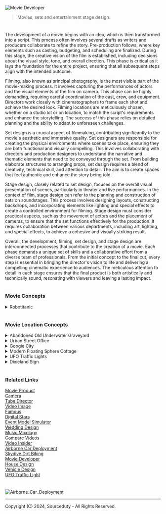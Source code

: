 ![Movie Developer](https://github.com/sourceduty/Set_Stage_Design/assets/123030236/cb676ef3-d50d-4ec8-89b5-9f54acb95ed3)

> Movies, sets and entertainment stage design.
#

The development of a movie begins with an idea, which is then transformed into a script. This process often involves several drafts as writers and producers collaborate to refine the story. Pre-production follows, where key elements such as casting, budgeting, and scheduling are finalized. During this stage, the creative vision of the film is established, including decisions about the visual style, tone, and overall direction. This phase is critical as it lays the foundation for the entire project, ensuring that all subsequent steps align with the intended outcome.

Filming, also known as principal photography, is the most visible part of the movie-making process. It involves capturing the performances of actors and the visual elements of the film on camera. This phase can be highly demanding, requiring careful coordination of the cast, crew, and equipment. Directors work closely with cinematographers to frame each shot and achieve the desired look. Filming locations are meticulously chosen, whether on a studio lot or on location, to match the script's requirements and enhance the storytelling. The success of this phase relies on detailed planning and the ability to adapt to unforeseen challenges.

Set design is a crucial aspect of filmmaking, contributing significantly to the movie's aesthetic and immersive quality. Set designers are responsible for creating the physical environments where scenes take place, ensuring they are both functional and visually compelling. This involves collaborating with directors and production designers to understand the narrative and thematic elements that need to be conveyed through the set. From building elaborate structures to arranging props, set design requires a blend of creativity, technical skill, and attention to detail. The aim is to create spaces that feel authentic and enhance the story being told.

Stage design, closely related to set design, focuses on the overall visual presentation of scenes, particularly in theater and live performances. In the context of film, stage design can refer to the planning and construction of sets on soundstages. This process involves designing layouts, constructing backdrops, and incorporating elements like lighting and special effects to create a controlled environment for filming. Stage design must consider practical aspects, such as the movement of actors and the placement of cameras, to ensure that the set functions effectively for the production. It requires collaboration between various departments, including art, lighting, and special effects, to achieve a cohesive and visually striking result.

Overall, the development, filming, set design, and stage design are interconnected processes that contribute to the creation of a movie. Each phase demands a unique set of skills and a collaborative effort from a diverse team of professionals. From the initial concept to the final cut, every step is essential in bringing the director's vision to life and delivering a compelling cinematic experience to audiences. The meticulous attention to detail in each stage ensures that the final product is both artistically and technically sound, resonating with viewers and leaving a lasting impact.

#
### Movie Concepts

<details><summary>Robotitanic</summary>
<br>

![Robotitanic](https://github.com/sourceduty/Set_Stage_Design/assets/123030236/abfae1a4-65f6-4c07-a225-1c9f14876d2a)

Genre: Sci-Fi Romance Drama

Logline: In a future where advanced AI-powered humanoids embark on a journey aboard the Cybership, their lives intertwine in a tale of forbidden love, sacrifice, and survival as they navigate the digital seas.

I. Synopsis:

"A.I. Voyage: The Cybership Chronicles" is a captivating sci-fi romance drama set in a futuristic world where humanoid robots possess human-like qualities and capabilities. The story unfolds aboard the Cybership, a state-of-the-art vessel on its maiden voyage across the digital sea. As the Cybership embarks on this monumental journey, the lives of its humanoid passengers become intertwined in a web of love, intrigue, and unexpected challenges.

II. Characters:

1. Jack-9 Dawson:

   - Description: A charming and adventurous humanoid who boards the Cybership after winning a ticket in a high-stakes digital poker game.
   - Role: Protagonist, hacker, and romantic lead.
   
2. Rose-8 DeWitt:

   - Description: A sophisticated and artistic AI-powered humanoid trapped in a loveless engagement to a wealthy businessman.
   - Role: Protagonist, love interest, and the heart of the story.
   
3. Cal-7 Hockley:

   - Description: A wealthy and controlling humanoid engaged to Rose-8, determined to maintain his status and wealth.
   - Role: Antagonist, source of conflict.
   
4. Captain Steel:

   - Description: The wise and experienced leader of the Cybership, responsible for overseeing the vessel's complex systems.
   - Role: Key supporting character, responsible for the safety of the passengers.

5. AI-Rose:

   - Description: A highly advanced and empathetic AI hologram that interacts with passengers, forming a unique bond with Jack-9.
   - Role: Supporting character, provides guidance and support.

6. Fabrizio:

   - Description: Jack-9's loyal best friend and fellow hacker, who accompanies him on the journey.
   - Role: Supporting character, provides comic relief and camaraderie.

III. Themes:

- Love and sacrifice in a digital age.
- The evolving relationship between humans and AI.
- Technology's impact on society and personal relationships.

IV. Visual Style:

- Futuristic and visually stunning sets, portraying a technologically advanced world.
- Holographic interfaces, digital landscapes, and advanced AI interactions.
- Cinematic use of lighting, color, and special effects to create a visually immersive experience.

V. Development:

- Scriptwriter: [Name]
- Director: [Name]
- Producer: [Name]
- Production Company: [Company Name]
- Estimated Budget: [Budget Estimate]
- Target Release Date: [Target Release Date]

VI. Marketing:

- Target Audience: Sci-fi enthusiasts, fans of romance and drama, technology aficionados.
- Promotional Strategies: Teasers, trailers, social media campaigns, and collaborations with tech-oriented influencers.

VII. Conclusion:

"A.I. Voyage: The Cybership Chronicles" is a futuristic reimagining of the classic Titanic story, exploring the timeless themes of love, sacrifice, and the evolving relationship between humans and AI. With its captivating characters, visually stunning world, and compelling narrative, this film is poised to captivate audiences and spark discussions about the future of technology and human-AI interactions.

#

![Titanic](https://github.com/sourceduty/Set_Stage_Design/assets/123030236/1812944a-131b-4924-adb0-2b37bb5d737b)

<br>
</details>

#
### Movie Location Concepts

<details><summary>Abandoned Old Underwater Graveyard</summary>
<br>

![Abandoned Old Underwater Graveyard](https://github.com/sourceduty/Set_Stage_Design/assets/123030236/4d12b3ab-383f-44bd-8543-29555e7adde0)

The underwater cemetery, bathed in a greenish, eerie light filtering through the murky waters, presents a hauntingly beautiful and melancholic scene. Ancient gravestones, some adorned with Celtic crosses, are covered in a layer of moss and marine growth, suggesting a long history of submersion. The weight of time and nature’s embrace is palpable, with each stone and statue bearing the marks of its underwater existence. The sun's rays piercing the water create an ethereal glow, casting long, soft shadows that add to the location’s somber and mystical atmosphere.

This unique setting could serve as the backdrop for a gothic horror or fantasy film, where the underwater graveyard holds secrets of the past and the supernatural. The location is ideal for scenes involving exploration, as characters navigate through the labyrinth of gravestones, encountering relics and spirits of the past. The muted sounds of the underwater environment, combined with the ghostly visuals, would enhance the film's eerie tone, immersing the audience in a world where the living and the dead coexist in silence. This underwater cemetery could be the resting place of ancient beings, their tombs sealed with warnings of curses or hidden treasures.

The visual contrast of life and death coexisting underwater could also symbolize the theme of time’s relentless march and nature's reclaiming force. The graves, once part of a bustling world above, now rest in the silent depths, offering a poignant reminder of the impermanence of human endeavors. This setting could be utilized to explore themes of loss, memory, and the passage of time, as characters confront the remnants of lives once lived and stories long forgotten. The underwater graveyard might be a place where protagonists seek answers to mysteries or where the climax of a story unfolds amidst the submerged stones.

In terms of production, filming in such a location would pose unique challenges and opportunities. Practical effects combined with CGI could create the illusion of an authentic underwater cemetery, with divers or underwater drones capturing the intricate details of the set. The use of sound design would be crucial to convey the muffled, almost otherworldly ambiance of being submerged, while lighting would play a significant role in highlighting the eerie beauty of the location. This setting not only offers a visually stunning environment but also a rich narrative potential, making it an unforgettable element in a cinematic story.

<br>
</details>

<details><summary>Urban Street Office</summary>
<br>

![Office](https://github.com/sourceduty/Set_Stage_Design/assets/123030236/001d0d16-370a-4f57-b536-fc9cfd311fec)

This captivating image concept offers a unique juxtaposition of isolation and connectivity, ideal for a movie setting that explores themes of solitude amidst the hustle and bustle of urban life. The scene places an individual at a desk in the middle of a busy city intersection, capturing the essence of a solitary figure working tirelessly in an environment that never stops moving. The office setup is meticulously arranged with all the necessary tools for productivity, suggesting a character who is deeply engrossed in their work. This striking visual contrasts sharply with the surrounding city's dynamic, blurred motion, highlighting the individual's isolation despite being surrounded by people.

The towering skyscrapers and iconic cityscape evoke a sense of grandeur and modernity, making this an ideal location for a film set in a bustling metropolis. The imagery suggests a narrative where the protagonist navigates the complexities of city life, possibly reflecting on the challenges of maintaining personal space and identity in an overwhelming environment. The setting could symbolize the struggle between personal ambition and the relentless demands of urban living, creating a rich backdrop for a character-driven story.

Moreover, the location speaks to themes of disconnection in an age of connectivity. The protagonist, seated alone amidst a sea of commuters, may represent the modern-day worker who, despite being surrounded by thousands, feels increasingly disconnected from those around them. This paradox could be a central theme in the movie, exploring how technology and modern work culture contribute to feelings of isolation. The ever-present flow of people around the central figure underscores the relentless pace of city life, offering a visual metaphor for the inescapable pressures of contemporary society.

Finally, this setting is ripe for visual storytelling, with the potential to use the city's changing light and weather to reflect the protagonist's internal journey. The transition from day to night, the play of shadows, and the varying density of the crowd could all serve to mirror the emotional arc of the character. This location provides a versatile and visually compelling stage for a film that delves into the human condition, exploring themes of solitude, ambition, and the search for meaning in an ever-moving world.

<br>
</details>

<details><summary>Googie City</summary>
<br>

![Googie City](https://github.com/sourceduty/Set_Stage_Design/assets/123030236/d3b47473-f2b2-445c-9fad-890bfcc1dd1d)

This vibrant and futuristic cityscape evokes the aesthetic of retro-futurism, seamlessly blending the nostalgia of 1950s Americana with the sleek, innovative designs of a utopian future. The streets are wide and bustling, lined with palm trees that nod to a sun-kissed climate. The buildings, with their neon lights and curvaceous, art deco-inspired architecture, create a dazzling display of colors that reflect off the polished surfaces of the skyscrapers. This city is clearly a hub of activity and progress, with flying cars zipping through the sky and ground vehicles moving swiftly along impeccably maintained roads.

The skyline is dominated by a variety of towering structures, each one a unique piece of art. These buildings are not just places of work or residence; they are landmarks, each contributing to the city's distinctive character. The incorporation of organic shapes and flowing lines suggests a harmonious integration of technology and nature, hinting at an advanced society that values both innovation and aesthetic beauty. The architecture also suggests a strong emphasis on sustainability, with green spaces and energy-efficient designs integrated into the urban fabric.

As the sun sets, the city transforms into a spectacle of light and color. The neon lights become more pronounced, casting a surreal glow over the entire landscape. This creates a vibrant nightlife scene, where the streets come alive with people exploring the various entertainment options the city has to offer. The pink convertible car in the foreground adds a touch of classic elegance to the scene, suggesting that while the city is futuristic, it still cherishes the timeless elements of style and sophistication.

This concept city is not just a place; it is a symbol of aspiration and human ingenuity. It represents a future where technology enhances everyday life without compromising on beauty or environmental responsibility. The fusion of retro and futuristic elements creates a unique, immersive experience that transports viewers to a world that is both familiar and fantastically new. This city serves as an ideal setting for a narrative exploring themes of progress, sustainability, and the timeless quest for a utopian society.

<br>
</details>

<details><summary>Modern Floating Sphere Cottage</summary>
<br>

![Modern Floating Sphere Cottage](https://github.com/sourceduty/Set_Stage_Design/assets/123030236/e150aba9-83a0-4eea-bb07-024b7760ea91)

This stunning concept movie location features a futuristic, spherical glass structure perched on stilts above tranquil ocean waters. The sphere's transparent design offers a 360-degree panoramic view, blending seamlessly with its marine surroundings. This high-tech, modern living space is both luxurious and cutting-edge, providing a unique blend of natural beauty and advanced architectural innovation. The structure's sleek, metallic supports add to the aesthetic, creating a striking contrast against the serene blue backdrop of the sea and sky.

The spherical structure serves as the central setting for a high-stakes thriller, where the protagonist, a reclusive tech genius, lives and works. This isolated yet technologically advanced home becomes a key element in the story, symbolizing both the character's brilliance and his self-imposed exile. The open-plan interior, filled with state-of-the-art gadgets and minimalist furniture, reflects the character's meticulous and organized nature. The setting's isolation and transparency play into the narrative, heightening the tension and suspense as external threats begin to close in.

Adjacent to the sphere is a sleek, luxury yacht, which adds another layer of sophistication and mobility to the location. This yacht serves as the protagonist's secondary mode of transportation and refuge, equipped with its own set of high-tech features and hidden compartments. The juxtaposition of the stationary, yet expansive sphere and the mobile, versatile yacht creates a dynamic setting for action sequences, chase scenes, and dramatic confrontations. The yacht's presence also introduces potential plot lines involving escape, pursuit, and exploration of the surrounding waters.

The remote oceanic location itself becomes a character in the film, its calm and isolation starkly contrasting with the unfolding drama. The endless horizon, shifting weather, and reflective waters create an ever-changing backdrop that enhances the film's visual appeal and thematic depth. This setting allows for breathtaking cinematography, with scenes capturing sunrises, storms, and starry nights, each reflecting the protagonist's emotional journey. The isolation also amplifies the sense of vulnerability and tension, making every moment more intense as the protagonist navigates both personal and external challenges in this strikingly beautiful yet perilously isolated environment.

<br>
</details>

<details><summary>UFO Traffic Lights</summary>
<br>

![UFO Traffic Light Concept](https://github.com/sourceduty/Set_Stage_Design/assets/123030236/31bf68e6-18f2-46a4-bf60-8a24a5aa5971)

blending the mundane with the extraordinary. The spaceship's vibrant red, yellow, and green lights control the flow of traffic, hinting at a harmonious, albeit unusual, coexistence between humans and extraterrestrial beings.

The surrounding landscape is dotted with relics of a simpler, agricultural past—abandoned barns and silos stand as silent witnesses to the passage of time. Power lines crisscross the horizon, leading the eye toward the vanishing point where the road meets the sky, suggesting both connectivity and isolation. This setting, with its blend of modern infrastructure and rural decay, encapsulates the film's themes of technological advancement clashing with traditional ways of life. The signpost reading "Alien Safety Zone" adds an element of intrigue and humor, signifying an area where interstellar visitors are not just accepted but protected.

This unique location serves as a pivotal point in the movie's plot, where the protagonist, a disillusioned drifter, encounters an alien on the run from a covert government agency. The unlikely duo forms a bond, finding common ground in their mutual quest for freedom and understanding. The "Alien Safety Zone" becomes their refuge, a place where they can momentarily escape their pursuers and contemplate the broader implications of their meeting. The alien spaceship-turned-traffic light symbolizes the possibility of integration and the breaking down of barriers between worlds.

Cinematically, the "Alien Safety Zone" offers a rich tapestry of visual and thematic elements. The stark contrast between the high-tech spaceship and the rustic setting provides a striking backdrop for the unfolding drama. The expansive, empty road underpins the characters' journey, both literal and metaphorical, through a landscape that is at once familiar and alien. This setting challenges viewers to reconsider notions of safety, belonging, and the unknown, inviting them to explore what it means to coexist with the extraordinary in the midst of the ordinary.

<br>
</details>

<details><summary>Dixieland Sign</summary>
<br>

![Southern Dixieland Lincoln](https://github.com/sourceduty/Set_Stage_Design/assets/123030236/ad9a5de4-546a-48c5-bcde-88d314d082b0)

The scene evokes a sense of historical tension and decay, hinting at a past deeply rooted in the Southern United States' history. The dilapidated sign suggests a place that has seen better days, with its peeling paint and worn edges symbolizing the passage of time and the lingering remnants of a bygone era. This setting could serve as a powerful location for a film exploring themes of legacy, memory, and the haunting shadows of history.

In the foreground, a figure resembling Abraham Lincoln stands solemnly, donning a stovepipe hat adorned with a target. This stark juxtaposition of Lincoln, a symbol of the Union and emancipation, against the Confederate iconography of Dixieland, heightens the visual and thematic contrast. The target on his hat might symbolize ongoing struggles with issues of race and unity in America, suggesting a film that delves into the unresolved conflicts and enduring impact of the Civil War. This imagery sets the stage for a narrative that confronts the viewer with the complexities and contradictions of American history.

"Dixieland" as a movie location could be a fictional small town in the Deep South, a place where the past is ever-present, and the community grapples with its historical identity. The town's inhabitants, caught between honoring their heritage and addressing the painful truths of their history, would provide a rich tapestry for storytelling. The dilapidated sign and rural setting suggest a community that is struggling economically and socially, perhaps caught in a cycle of decline. This could serve as a backdrop for a character-driven drama, where personal and collective histories intersect, revealing deep-seated prejudices, forgotten heroes, and the slow march towards reconciliation.

This location, with its evocative imagery and layered symbolism, sets the stage for a film that is both introspective and provocative. It invites the audience to reflect on how the past shapes the present, and how symbols and memories influence identity and community. The presence of Lincoln as a spectral figure watching over Dixieland could be a recurring motif in the film, representing the enduring quest for justice and equality. Ultimately, "Dixieland" as a movie location offers a poignant and visually compelling canvas for exploring the enduring legacy of America's most tumultuous period and its reverberations in contemporary society.

<br>
</details>

#
### Related Links

[Movie Product](https://github.com/sourceduty/Movie_Product)
<br>
[Camera](https://github.com/sourceduty/Camera)
<br>
[Tube Director](https://chat.openai.com/g/g-epAQ2XbfM-tube-director)
<br>
[Video Image](https://chat.openai.com/g/g-LNtncGSSz-video-image)
<br>
[Famous](https://chat.openai.com/g/g-O9LfTkCN7-famous)
<br>
[Digital Stars](https://chat.openai.com/g/g-dRyZ53slj-digital-stars)
<br>
[Event Model Simulator](https://chat.openai.com/g/g-Zr15o3jSa-event-model-simulator)
<br>
[Wedding Design](https://chatgpt.com/g/g-fXhJAisdE-wedding-design)
<br>
[Music Mixology](https://chat.openai.com/g/g-Dx8EfEK8O-music-mixology)
<br>
[Compare Videos](https://github.com/sourceduty/Compare_Videos)
<br>
[Video Insider](https://chatgpt.com/g/g-ZBiedT6Sq-video-insider)
<br>
[Airborne Car Deployment](https://github.com/sourceduty/Airborne_Car_Deployment)
<br>
[Skydive Dirt Biking](https://github.com/sourceduty/Skydive_Dirt_Biking)
<br>
[Movie Developer](https://chatgpt.com/g/g-GKuoUegIF-movie-developer)
<br>
[House Design](https://github.com/sourceduty/House_Design)
<br>
[Vehicle Design](https://github.com/sourceduty/Vehicle_Design)
<br>
[UFO Traffic Light](https://github.com/sourceduty/UFO_Traffic_Light)

#

![Airborne_Car_Deployment](https://github.com/sourceduty/Set_Stage_Design/assets/123030236/b818515d-29b3-401f-ba8f-3ad36668e278)

***
Copyright (C) 2024, Sourceduty - All Rights Reserved.
